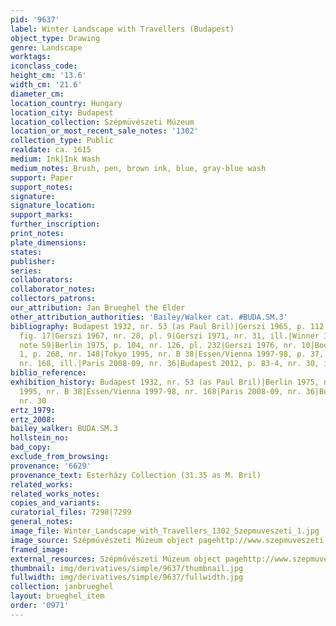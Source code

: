 ```yaml
---
pid: '9637'
label: Winter Landscape with Travellers (Budapest)
object_type: Drawing
genre: Landscape
worktags:
iconclass_code:
height_cm: '13.6'
width_cm: '21.6'
diameter_cm:
location_country: Hungary
location_city: Budapest
location_collection: Szépmüvészeti Múzeum
location_or_most_recent_sale_notes: '1302'
collection_type: Public
realdate: ca. 1615
medium: Ink|Ink Wash
medium_notes: Brush, pen, brown ink, blue, gray-blue wash
support: Paper
support_notes:
signature:
signature_location:
support_marks:
further_inscription:
print_notes:
plate_dimensions:
states:
publisher:
series:
collaborators:
collaborator_notes:
collectors_patrons:
our_attribution: Jan Brueghel the Elder
other_attribution_authorities: 'Bailey/Walker cat. #BUDA.SM.3'
bibliography: Budapest 1932, nr. 53 (as Paul Bril)|Gerszi 1965, p. 112, 114, 116,
  fig. 17|Gerszi 1967, nr. 28, pl. 9|Gerszi 1971, nr. 31, ill.|Winner 1972, p. 153,
  note 59|Berlin 1975, p. 104, nr. 126, pl. 232|Gerszi 1976, nr. 10|Boon 1992, vol.
  1, p. 268, nr. 148|Tokyo 1995, nr. B 38|Essen/Vienna 1997-98, p. 37, 41, 468-9,
  nr. 168, ill.|Paris 2008-09, nr. 36|Budapest 2012, p. 83-4, nr. 30, ill. (p. 83)
biblio_reference:
exhibition_history: Budapest 1932, nr. 53 (as Paul Bril)|Berlin 1975, nr. 126|Tokyo
  1995, nr. B 38|Essen/Vienna 1997-98, nr. 168|Paris 2008-09, nr. 36|Budapest 2012,
  nr. 30
ertz_1979:
ertz_2008:
bailey_walker: BUDA.SM.3
hollstein_no:
bad_copy:
exclude_from_browsing:
provenance: '6629'
provenance_text: Esterházy Collection (31.35 as M. Bril)
related_works:
related_works_notes:
copies_and_variants:
curatorial_files: 7298|7299
general_notes:
image_file: Winter_Landscape_with_Travellers_1302_Szepmuveszeti_1.jpg
image_source: Szépművészeti Múzeum object pagehttp://www.szepmuveszeti.hu/adatlap_eng/winter_landscape_with_travellers_jan_11677
framed_image:
external_resources: Szépművészeti Múzeum object pagehttp://www.szepmuveszeti.hu/adatlap_eng/winter_landscape_with_travellers_jan_11677
thumbnail: img/derivatives/simple/9637/thumbnail.jpg
fullwidth: img/derivatives/simple/9637/fullwidth.jpg
collection: janbrueghel
layout: brueghel_item
order: '0971'
---
```


